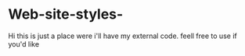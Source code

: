# Web-site-styles- 
Hi this is just a place were i'll have my external code. feell free to use if you'd like
